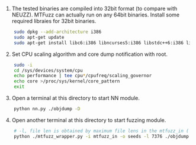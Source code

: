 1. The tested binaries are compiled into 32bit format (to compare with NEUZZ). MTFuzz can actually run on any 64bit binaries. Install some required libraies for 32bit binaries.
```sh
    sudo dpkg --add-architecture i386
    sudo apt-get update
    sudo apt-get install libc6:i386 libncurses5:i386 libstdc++6:i386 lib32z1
```

2. Set CPU scaling algorithm and core dump notification with root. 
```sh
    sudo -i
    cd /sys/devices/system/cpu
    echo performance | tee cpu*/cpufreq/scaling_governor
    echo core >/proc/sys/kernel/core_pattern
    exit
```

3. Open a terminal at this directory to start NN module.
```sh  
    python nn.py ./objdump -D  
```

4. Open another terminal at this directory to start fuzzing module.
```sh
    # -l, file len is obtained by maximum file lens in the mtfuzz_in ( ls -lS mtfuzz_in|head )
    python ./mtfuzz_wrapper.py -i mtfuzz_in -o seeds -l 7376 ./objdump -D @@
```
